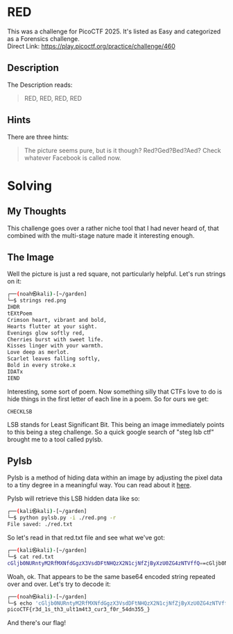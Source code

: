 # RED
This was a challenge for PicoCTF 2025.  It's listed as Easy and categorized as a Forensics challenge.  
Direct Link: https://play.picoctf.org/practice/challenge/460

## Description
The Description reads:
> RED, RED, RED, RED

## Hints
There are three hints:
> The picture seems pure, but is it though?
> Red?Ged?Bed?Aed?
> Check whatever Facebook is called now.

# Solving
## My Thoughts
This challenge goes over a rather niche tool that I had never heard of, that combined with the multi-stage nature made it interesting enough.

## The Image
Well the picture is just a red square, not particularly helpful.  Let's run strings on it:

``` bash
┌──(noah㉿kali)-[~/garden]
└─$ strings red.png
IHDR
tEXtPoem
Crimson heart, vibrant and bold,
Hearts flutter at your sight.
Evenings glow softly red,
Cherries burst with sweet life.
Kisses linger with your warmth.
Love deep as merlot.
Scarlet leaves falling softly,
Bold in every stroke.x
IDATx
IEND
```

Interesting, some sort of poem.  Now something silly that CTFs love to do is hide things in the first letter of each line in a poem.  So for ours we get:

```
CHECKLSB
```

LSB stands for Least Significant Bit.  This being an image immediately points to this being a steg challenge.  So a quick google search of "steg lsb ctf" brought me to a tool called pylsb.

## Pylsb
Pylsb is a method of hiding data within an image by adjusting the pixel data to a tiny degree in a meaningful way.  You can read about it [here](https://github.com/RenanTKN/pylsb).  

Pylsb will retrieve this LSB hidden data like so:

``` bash
┌──(kali㉿kali)-[~/garden]
└─$ python pylsb.py -i ./red.png -r
File saved: ./red.txt
```

So let's read in that red.txt file and see what we've got:

``` bash
┌──(kali㉿kali)-[~/garden]
└─$ cat red.txt
cGljb0NURntyM2RfMXNfdGgzX3VsdDFtNHQzX2N1cjNfZjByXzU0ZG4zNTVffQ==cGljb0NURntyM2RfMXNfdGgzX3VsdDFtNHQzX2N1cjNfZjByXzU0ZG4zNTVffQ==Gljb0NURntyM2RfMXNfdGgzX3VsdDFtNHQzX2N1cjNfZjByXzU0ZG4zNTVffQ==cGljb0NURntyM2RfMXNfdGgzX3VsdDFtNHQzX2N1cjNfZjByXzU0ZG4zNTVffQ==cGljb0NURntyM2RfMXNfdGgzX3VsdDFtNHQzX2N1cjNfZjByXzU0ZG4zNTVffQ==cGljb0NURntyM2RfMXNfdGgzX3VsdDFtNHQzX2N1cjNfZjByXzU0ZG4zNTVffQ==cGljb0NURntyM2RfMXNfdGgzX3VsdDFtNHQzX2N1cjNfZjByXzU0ZG4zNTVffQ==cGljb0NURntyM2RfMXNfdGgzX3VsdDFtNHQzX2N1cjNfZjByXzU0ZG4zNTVffQ==cGljb0NURntyM2RfMXNfdGgzX3VsdDFtNHQzX2N1cjNfZjByXzU0ZG4zNTVffQ==cGljb0NURntyM2RfMXNfdGgzX3VsdDFtNHQzX2N1cjNfZjByXzU0ZG4zNTVffQ==cGljb0NURntyM2RfMXNfdGgzX3VsdDFtNHQzX2N1cjNfZjByXzU0ZG4zNTVffQ==cGljb0NURntyM2RfMXNfdGgzX3VsdDFtNHQzX2N1cjNfZjByXzU0ZG4zNTVffQ==cGljb0NURntyM2RfMXNfdGgzX3VsdDFtNHQzX2N1cjNfZjByXzU0ZG4zNTVffQ==cGljb0NURntyM2RfMXNfdGgzX3VsdDFtNHQzX2N1cjNfZjByXzU0ZG4zNTVffQ==cGljb0NURntyM2RfMXNfdGgzX3VsdDFtNHQzX2N1cjNfZjByXzU0ZG4zNTVffQ==cGljb0NURntyM2RfMXNfdGgzX3VsdDFtNHQzX2N1cjNfZjByXzU0ZG4zNTVffQ==cGljb0NURntyM2RfMXNfdGgzX3VsdDFtNHQzX2N1cjNfZjByXzU0ZG4zNTVffQ==cGljb0NURntyM2RfMXNfdGgzX3VsdDFtNHQzX2N1cjNfZjByXzU0ZG4zNTVffQ==cGljb0NURntyM2RfMXNfdGgzX3VsdDFtNHQzX2N1cjNfZjByXzU0ZG4zNTVffQ==cGljb0NURntyM2RfMXNfdGgzX3VsdDFtNHQzX2N1cjNfZjByXzU0ZG4zNTVffQ==cGljb0NURntyM2RfMXNfdGgzX3VsdDFtNHQzX2N1cjNfZjByXzU0ZG4zNTVffQ==cGljb0NURntyM2RfMXNfdGgzX3VsdDFtNHQzX2N1cjNfZjByXzU0ZG4zNTVffQ==cGljb0NURntyM2RfMXNfdGgzX3VsdDFtNHQzX2N1cjNfZjByXzU0ZG4zNTVffQ==cGljb0NURntyM2RfMXNfdGgzX3VsdDFtNHQzX2N1cjNfZjByXzU0ZG4zNTVffQ==
```

Woah, ok.  That appears to be the same base64 encoded string repeated over and over.  Let's try to decode it:

``` bash
┌──(noah㉿kali)-[~/garden]
└─$ echo 'cGljb0NURntyM2RfMXNfdGgzX3VsdDFtNHQzX2N1cjNfZjByXzU0ZG4zNTVffQ==' | base64 --decode
picoCTF{r3d_1s_th3_ult1m4t3_cur3_f0r_54dn355_}
```

And there's our flag!
